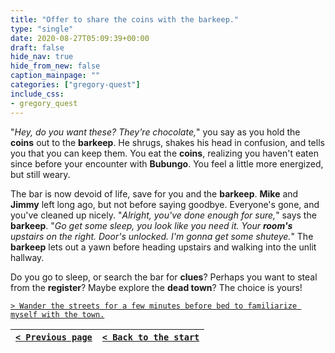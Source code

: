 ```yaml
---
title: "Offer to share the coins with the barkeep."
type: "single"
date: 2020-08-27T05:09:39+00:00
draft: false
hide_nav: true
hide_from_new: false
caption_mainpage: ""
categories: ["gregory-quest"]
include_css:
- gregory_quest
---
```


"*Hey, do you want these? They're chocolate,*" you say as you hold the **coins** out to the **barkeep**. He shrugs, shakes his head in confusion, and tells you that you can keep them. You eat the **coins**, realizing you haven't eaten since before your encounter with **Bubungo**. You feel a little more energized, but still weary. 

The bar is now devoid of life, save for you and the **barkeep**. **Mike** and **Jimmy** left long ago, but not before saying goodbye. Everyone's gone, and you've cleaned up nicely. "*Alright, you've done enough for sure,*" says the **barkeep**. "*Go get some sleep, you look like you need it. Your **room's** upstairs on the right. Door's unlocked. I'm gonna get some shuteye.*" The **barkeep** lets out a yawn before heading upstairs and walking into the unlit hallway.

Do you go to sleep, or search the bar for **clues**? Perhaps you want to steal from the **register**? Maybe explore the **dead town**? The choice is yours!

[``> Wander the streets for a few minutes before bed to familiarize myself with the town.``](../66)

|[``< Previous page``](../64)|[``< Back to the start``](../)|
|---|---|